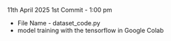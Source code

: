 11th April 2025
1st Commit - 1:00 pm 
- File Name - dataset_code.py
- model training with the tensorflow in Google Colab
